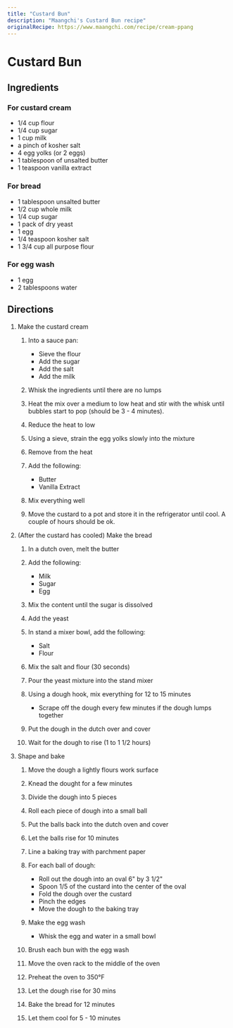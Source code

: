 ```yaml
---
title: "Custard Bun"
description: "Maangchi's Custard Bun recipe"
originalRecipe: https://www.maangchi.com/recipe/cream-ppang
---
```


# Custard Bun

## Ingredients

### For custard cream

- 1/4 cup flour
- 1/4 cup sugar
- 1 cup milk
- a pinch of kosher salt
- 4 egg yolks (or 2 eggs)
- 1 tablespoon of unsalted butter
- 1 teaspoon vanilla extract

### For bread

- 1 tablespoon unsalted butter
- 1/2 cup whole milk
- 1/4 cup sugar
- 1 pack of dry yeast
- 1 egg
- 1/4 teaspoon kosher salt
- 1 3/4 cup all purpose flour

### For egg wash

- 1 egg
- 2 tablespoons water

## Directions

1. Make the custard cream

    1. Into a sauce pan:

        - Sieve the flour
        - Add the sugar
        - Add the salt
        - Add the milk

    1. Whisk the ingredients until there are no lumps

    1. Heat the mix over a medium to low heat and stir with the whisk until
      bubbles start to pop (should be 3 - 4 minutes).

    1. Reduce the heat to low

    1. Using a sieve, strain the egg yolks slowly into the mixture

    1. Remove from the heat

    1. Add the following:

        - Butter
        - Vanilla Extract

    1. Mix everything well

    1. Move the custard to a pot and store it in the refrigerator until cool.
       A couple of hours should be ok.

1. (After the custard has cooled) Make the bread

    1. In a dutch oven, melt the butter

    1. Add the following:

        - Milk
        - Sugar
        - Egg

    1. Mix the content until the sugar is dissolved

    1. Add the yeast

    1. In stand a mixer bowl, add the following:

        - Salt
        - Flour

    1. Mix the salt and flour (30 seconds)

    1. Pour the yeast mixture into the stand mixer

    1. Using a dough hook, mix everything for 12 to 15 minutes

        - Scrape off the dough every few minutes if the dough lumps together

    1. Put the dough in the dutch over and cover

    1. Wait for the dough to rise (1 to 1 1/2 hours)

1. Shape and bake

    1. Move the dough a lightly flours work surface

    1. Knead the dought for a few minutes

    1. Divide the dough into 5 pieces

    1. Roll each piece of dough into a small ball

    1. Put the balls back into the dutch oven and cover

    1. Let the balls rise for 10 minutes

    1. Line a baking tray with parchment paper

    1. For each ball of dough:

        - Roll out the dough into an oval 6" by 3 1/2"
        - Spoon 1/5 of the custard into the center of the oval
        - Fold the dough over the custard
        - Pinch the edges
        - Move the dough to the baking tray

    1. Make the egg wash

        - Whisk the egg and water in a small bowl

    1. Brush each bun with the egg wash

    1. Move the oven rack to the middle of the oven

    1. Preheat the oven to 350°F

    1. Let the dough rise for 30 mins

    1. Bake the bread for 12 minutes

    1. Let them cool for 5 - 10 minutes
